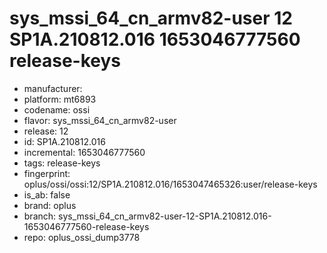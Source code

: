 # sys_mssi_64_cn_armv82-user 12 SP1A.210812.016 1653046777560 release-keys
- manufacturer: 
- platform: mt6893
- codename: ossi
- flavor: sys_mssi_64_cn_armv82-user
- release: 12
- id: SP1A.210812.016
- incremental: 1653046777560
- tags: release-keys
- fingerprint: oplus/ossi/ossi:12/SP1A.210812.016/1653047465326:user/release-keys
- is_ab: false
- brand: oplus
- branch: sys_mssi_64_cn_armv82-user-12-SP1A.210812.016-1653046777560-release-keys
- repo: oplus_ossi_dump3778
